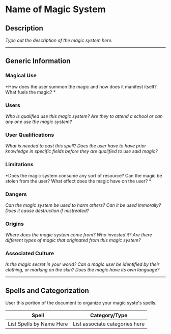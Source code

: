 # Name of Magic System
## Description
*Type out the description of the magic system here.*

---

## Generic Information
### Magical Use
*How does the user summon the magic and how does it manifest itself? What fuels the magic? *

### Users
*Who is qualified use this magic system? Are they to attend a school or can any one use the magic system?*

### User Qualifications
*What is needed to cast this spell? Does the user have to have prior knowledge in specific fields before they are qualified to use said magic?*

### Limitations
*Does the magic system consume any sort of resource? Can the magic be stolen from the user? What effect does the magic have on the user? *

### Dangers
*Can the magic system be used to harm others? Can it be used immorally? Does it cause destruction if mistreated?*

### Origins
*Where does the magic system come from? Who invested it? Are there different types of magic that originated from this magic system?*

### Associated Culture
*Is the magic secret in your world? Can a magic user be identified by their clothing, or marking on the skin? Does the magic have its own language?*

---

## Spells and Categorization
User this portion of the document to organize your magic syste's spells.

| Spell | Category/Type |
| - | - |
| List Spells by Name Here | List associate categories here |